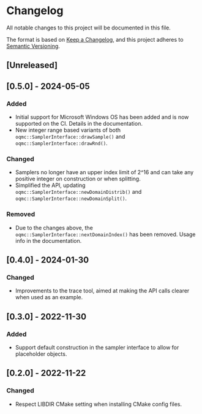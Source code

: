 # Changelog

All notable changes to this project will be documented in this file.

The format is based on [Keep a Changelog](https://keepachangelog.com/en/1.0.0/),
and this project adheres to [Semantic Versioning](https://semver.org/spec/v2.0.0.html).

## [Unreleased]

## [0.5.0] - 2024-05-05

### Added

- Initial support for Microsoft Windows OS has been added and is now supported on the CI. Details in the documentation.
- New integer range based variants of both `oqmc::SamplerInterface::drawSample()` and `oqmc::SamplerInterface::drawRnd()`.

### Changed

- Samplers no longer have an upper index limit of 2^16 and can take any positive integer on construction or when splitting.
- Simplified the API, updating `oqmc::SamplerInterface::newDomainDistrib()` and `oqmc::SamplerInterface::newDomainSplit()`.

### Removed

- Due to the changes above, the `oqmc::SamplerInterface::nextDomainIndex()` has been removed. Usage info in the documentation.

## [0.4.0] - 2024-01-30

### Changed

- Improvements to the trace tool, aimed at making the API calls clearer when used as an example.

## [0.3.0] - 2022-11-30

### Added

- Support default construction in the sampler interface to allow for placeholder objects.

## [0.2.0] - 2022-11-22

### Changed

- Respect LIBDIR CMake setting when installing CMake config files.
